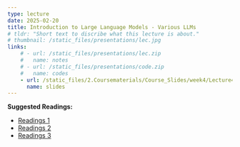 ```yaml
---
type: lecture
date: 2025-02-20
title: Introduction to Large Language Models - Various LLMs
# tldr: "Short text to discribe what this lecture is about."
# thumbnail: /static_files/presentations/lec.jpg
links: 
    # - url: /static_files/presentations/lec.zip
    #   name: notes
    # - url: /static_files/presentations/code.zip
    #   name: codes
    - url: /static_files/2.Coursematerials/Course_Slides/week4/Lecture4_Zhanzhan.pptx
      name: slides
---
```

**Suggested Readings:**
- [Readings 1](/static_files/2.Coursematerials/Reading_Materials/02.20-A_Survey_on_LLM-based_Multi-Agent_System-_Recent_Advances_and_New_Frontiers_in_Application_.pdf)
- [Readings 2](/static_files/2.Coursematerials/Reading_Materials/02.20-Are_We_There_Yet_Revealing_the_Risks_of_Utilizing_Large_Language_Models_in_Scholarly_Peer_Review.pdf)
- [Readings 3](/static_files/2.Coursematerials/Reading_Materials/02.20-Large_Language_Models-_An_Applied_Econometric_Framework.pdf)
